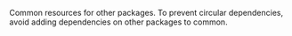 Common resources for other packages. To prevent circular dependencies, avoid adding dependencies on other packages to common.